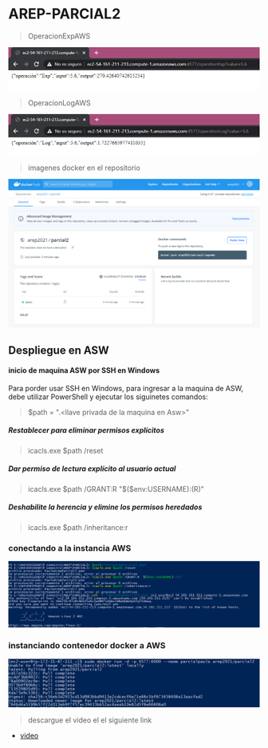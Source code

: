 # AREP-PARCIAL2


>OperacionExpAWS

![](https://github.com/PaulaSanchez810/AREP-PARCIAL2/blob/main/img/operationLog-AWS.png)

> OperacionLogAWS

![](https://github.com/PaulaSanchez810/AREP-PARCIAL2/blob/main/img/operationExp-AWS.png)

>imagenes docker en el repositorio

![](https://github.com/PaulaSanchez810/AREP-PARCIAL2/blob/main/img/dockerhub.png)

## Despliegue en ASW

#### inicio de maquina ASW por SSH en Windows
Para porder usar SSH en Windows, para ingresar a la maquina de ASW, debe utilizar PowerShell y ejecutar los siguinetes comandos:
> $path = ".\<llave privada de la maquina en Asw>"
##### Restablecer para eliminar permisos explícitos
> icacls.exe $path /reset
##### Dar permiso de lectura explícito al usuario actual
> icacls.exe $path /GRANT:R "$($env:USERNAME):(R)"
##### Deshabilite la herencia y elimine los permisos heredados
> icacls.exe $path /inheritance:r

### conectando a la instancia AWS

![](https://github.com/PaulaSanchez810/AREP-PARCIAL2/blob/main/img/img-SSHec2.png)

### instanciando contenedor docker a AWS
  
![](https://github.com/PaulaSanchez810/AREP-PARCIAL2/blob/main/img/ec2-docker.png)

> descargue el video el el siguiente link 

- [video](https://github.com/PaulaSanchez810/AREP-PARCIAL2/blob/main/img/Parcial2arep.mkv) 

